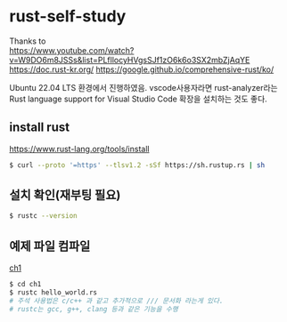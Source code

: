 # rust-self-study
Thanks to  \
https://www.youtube.com/watch?v=W9DO6m8JSSs&list=PLfllocyHVgsSJf1zO6k6o3SX2mbZjAqYE
https://doc.rust-kr.org/
https://google.github.io/comprehensive-rust/ko/

Ubuntu 22.04 LTS 환경에서 진행하였음. vscode사용자라면 rust-analyzer라는 Rust language support for Visual Studio Code 확장을 설치하는 것도 좋다.
## install rust
https://www.rust-lang.org/tools/install
```bash
$ curl --proto '=https' --tlsv1.2 -sSf https://sh.rustup.rs | sh
```
## 설치 확인(재부팅 필요)
```bash
$ rustc --version
```
## 예제 파일 컴파일
[ch1](ch1/ch1.md)
```bash
$ cd ch1
$ rustc hello_world.rs
# 주석 사용법은 c/c++ 과 같고 추가적으로 /// 문서화 라는게 있다.
# rustc는 gcc, g++, clang 등과 같은 기능을 수행
```